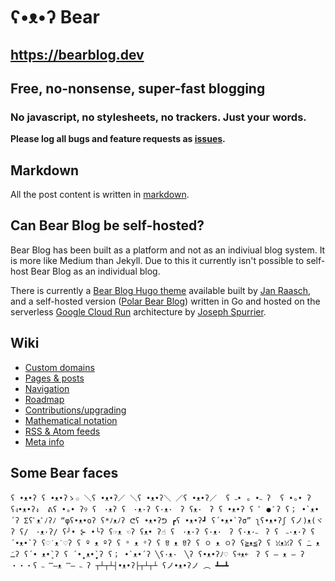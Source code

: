 # ʕ•ᴥ•ʔ Bear
## https://bearblog.dev

## Free, no-nonsense, super-fast blogging
### No javascript, no stylesheets, no trackers. Just your words.

**Please log all bugs and feature requests as [issues](https://github.com/HermanMartinus/bearblog/issues).**

## Markdown
All the post content is written in [markdown](https://herman.bearblog.dev/markdown-cheatsheet/).

## Can Bear Blog be self-hosted? 
Bear Blog has been built as a platform and not as an indiviual blog system.
It is more like Medium than Jekyll. Due to this it currently isn't possible to self-host Bear Blog as an individual blog.

There is currently a [Bear Blog Hugo theme](https://github.com/janraasch/hugo-bearblog) available built by [Jan Raasch](https://www.janraasch.com/), and a self-hosted version ([Polar Bear Blog](https://github.com/josephspurrier/polarbearblog)) written in Go and hosted on the serverless [Google Cloud Run](https://cloud.google.com/run) architecture by [Joseph Spurrier](https://www.josephspurrier.com).

## Wiki
- [Custom domains](https://github.com/HermanMartinus/bearblog/wiki/Custom-domains)
- [Pages & posts](https://github.com/HermanMartinus/bearblog/wiki/Pages-and-Posts)
- [Navigation](https://github.com/HermanMartinus/bearblog/wiki/Navigation)
- [Roadmap](https://github.com/HermanMartinus/bearblog/wiki/Roadmap)
- [Contributions/upgrading](https://github.com/HermanMartinus/bearblog/wiki/Contributions)
- [Mathematical notation](https://github.com/HermanMartinus/bearblog/wiki/Mathematical-notation)
- [RSS & Atom feeds](https://github.com/HermanMartinus/bearblog/wiki/RSS-and-Atom-feeds)
- [Meta info](https://github.com/HermanMartinus/bearblog/wiki/Meta-information)


## Some Bear faces

```
ʕ •ᴥ•ʔ ʕ •ᴥ•ʔゝ☆ ＼ʕ •ᴥ•ʔ／ ＼ʕ •ᴥ•ʔ＼ ／ʕ •ᴥ•ʔ／  ʕ ˵• ₒ •˵ ʔ  ʕ •ₒ• ʔ ʕง•ᴥ•ʔง  ᕕʕ •ₒ• ʔ୨ ʕ　·ᴥʔ ʕ　·ᴥ·ʔ ʕ·ᴥ·　ʔ ʕᴥ·　ʔ ʕ •ᴥ•ʔ ʕ ﾟ ● ﾟʔ ʕ； •`ᴥ•´ʔ Σʕﾟᴥﾟﾉʔﾉ “φʕ•ᴥ•oʔ ʕ*ﾉᴥﾉʔ ᕦʕ •ᴥ•ʔᕤ ┏ʕ •ᴥ•ʔ┛ ʕ´•ᴥ•`ʔσ” ʅʕ•ᴥ•ʔʃ ʕノ)ᴥ(ヾʔ ʕ/　·ᴥ·ʔ/ ʕ╯• ⊱ •╰ʔ ʕ☞ᴥ ☜ʔ ʕᴥ• ʔ☝ ʕ　·ᴥ·ʔ ʕ·ᴥ·　ʔ ʕ·ᴥ·˵　ʔ ʕ　˵·ᴥ·ʔ ʕ´•ᴥ•`ʔ ʕ♡˙ᴥ˙♡ʔ ʕ º ᴥ ºʔ ʕ ᵒ ᴥ ᵒʔ ʕ ꆤ ᴥ ꆤʔ ʕ ㅇ ᴥ ㅇʔ ʕ≧ᴥ≦ʔ ʕ ꈍᴥꈍʔ ʕ ﹷ ᴥ ﹷʔ ʕ´• ᴥ•̥`ʔ ʕ ´•̥̥̥ ᴥ•̥̥̥`ʔ ʕ； •`ᴥ•´ʔ ╲ʕ·ᴥ·　╲ʔ ʕ•ᴥ•ʔﾉ♡ ʕ￫ᴥ￩　ʔ ʕ – ᴥ – ʔ ・・・ʕ ˵ ̿–ᴥ ̿– ˵ ʔ ┬┴┬┴┤•ᴥ•ʔ├┬┴┬┴ ʕノ•ᴥ•ʔノ ︵ ┻━┻
```
